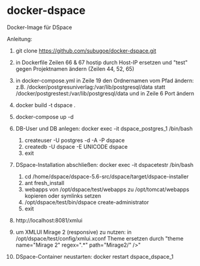 # docker-dspace
Docker-Image für DSpace

Anleitung:

1. git clone https://github.com/subugoe/docker-dspace.git

2. in Dockerfile Zeilen 66 & 67 hostip durch Host-IP ersetzen und "test" gegen Projektnamen ändern (Zeilen 44, 52, 65)

3. in docker-compose.yml in Zeile 19 den Ordnernamen vom Pfad ändern: z.B. 
      /docker/postgresuniverlag:/var/lib/postgresql/data statt 
      /docker/postgrestest:/var/lib/postgresql/data
   und in Zeile 6 Port ändern

4. docker build -t dspace .

5. docker-compose up -d

6. DB-User und DB anlegen: docker exec -it dspace_postgres_1 /bin/bash
      1. createuser -U postgres -d -A -P dspace
      2. createdb -U dspace -E UNICODE dspace
      3. exit

7. DSpace-Installation abschließen: docker exec -it dspacetestr /bin/bash
      1. cd /home/dspace/dspace-5.6-src/dspace/target/dspace-installer
      2. ant fresh_install
      3. webapps von /opt/dspace/test/webapps zu /opt/tomcat/webapps kopieren oder symlinks setzen
      4. /opt/dspace/test/bin/dspace create-administrator
      5. exit

8. http://localhost:8081/xmlui

9. um XMLUI Mirage 2 (responsive) zu nutzen: in /opt/dspace/test/config/xmlui.xconf Theme ersetzen durch "theme name="Mirage 2" regex=".*" path="Mirage2/" />"

10. DSpace-Container neustarten: docker restart dspace_dspace_1
